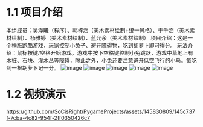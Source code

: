 # 1.1 项目介绍
本组成员：吴泽曦（程序）、郭梓涵（美术素材绘制+统一风格）、于千涵（美术素材绘制）、杨雅婷（美术素材绘制）、蓝允余（美术素材绘制）
项目介绍：这是一个横版跑酷游戏，玩家控制小兔子、避开障碍物，吃到胡萝卜即可得分。
玩法介绍：鼠标按键/空格开始游戏。游戏中按下空格键控制小兔跳跃，游戏中草地上有木桩、石块、灌木丛等障碍，除此之外，小兔还要注意避开低空飞行的小鸟。每吃到一根胡萝卜记一分。
![image](https://github.com/SoCisRight/PygameProjects/assets/145830809/3b0d5721-230a-434a-9fbb-aabec797cdfa)
![image](https://github.com/SoCisRight/PygameProjects/assets/145830809/5696e116-9664-48ec-85d6-6a88450687ba)
![image](https://github.com/SoCisRight/PygameProjects/assets/145830809/2d752628-a59b-4f2a-bb96-e6037d390c53)
![image](https://github.com/SoCisRight/PygameProjects/assets/145830809/38c04381-e0b6-43f9-a615-70b1c8bd7be7)
![image](https://github.com/SoCisRight/PygameProjects/assets/145830809/dfdf0203-98c5-40da-a4df-360b2bab3402)


# 1.2 视频演示
https://github.com/SoCisRight/PygameProjects/assets/145830809/145c737f-7cba-4c82-954f-2ff0350426c7

